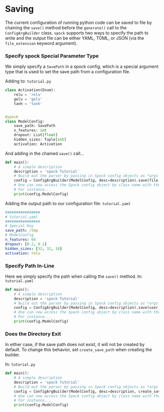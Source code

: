 # Saving

The current configuration of running python code can be saved to file by chaining the `save()` method before 
the `generate()` call to the `ConfigArgBuilder` class. `spock` supports two ways to specify the path to write and the
output file can be either YAML, TOML, or JSON (via the `file_extension` keyword argument).

### Specify spock Special Parameter Type

We simply specify a `SavePath` in a spock config, which is a special argument type that is used to set the 
save path from a configuration file.

Adding to: `tutorial.py`

```python
class Activation(Enum):
    relu = 'relu'
    gelu = 'gelu'
    tanh = 'tanh'


@spock
class ModelConfig:
    save_path: SavePath
    n_features: int
    dropout: List[float]
    hidden_sizes: Tuple[int]
    activation: Activation
```

And adding in the chained `save()` call...

```python
def main():
    # A simple description
    description = 'spock Tutorial'
    # Build out the parser by passing in Spock config objects as *args after description
    config = ConfigArgBuilder(ModelConfig, desc=description).save(file_extension='.toml').generate()
    # One can now access the Spock config object by class name with the returned namespace
    # For instance...
    print(config.ModelConfig)
```

Adding the output path to our configuration file: `tutorial.yaml`

```yaml
################
# tutorial.yaml
################
# Special Key
save_path: /tmp
# ModelConfig
n_features: 64
dropout: [0.2, 0.1]
hidden_sizes: [32, 32, 16]
activation: relu
```

### Specify Path In-Line

Here we simply specify the path when calling the `save()` method. In: `tutorial.yaml`

```python
def main():
    # A simple description
    description = 'spock Tutorial'
    # Build out the parser by passing in Spock config objects as *args after description
    config = ConfigArgBuilder(ModelConfig, desc=description).save(user_specified_path='/tmp').generate()
    # One can now access the Spock config object by class name with the returned namespace
    # For instance...
    print(config.ModelConfig)
```

### Does the Directory Exit

In either case, if the save path does not exist, it will not be created by default. To change this behavior, 
set `create_save_path` when creating the builder.

In: `tutorial.py`

```python
def main():
    # A simple description
    description = 'spock Tutorial'
    # Build out the parser by passing in Spock config objects as *args after description
    config = ConfigArgBuilder(ModelConfig, desc=description, create_save_path=True).save().generate()
    # One can now access the Spock config object by class name with the returned namespace
    # For instance...
    print(config.ModelConfig)
```